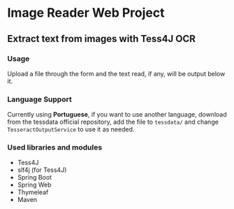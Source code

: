 # Image Reader Web Project

## Extract text from images with Tess4J OCR

### Usage
Upload a file through the form and the text read, if any, will be output below it.

### Language Support
Currently using **Portuguese**, if you want to use another language, download from the tessdata official repository, add the file to `tessdata/` and change `TesseractOutputService` to use it as needed.

### Used libraries and modules
- Tess4J
- slf4j (for Tess4J)
- Spring Boot
- Spring Web
- Thymeleaf
- Maven
